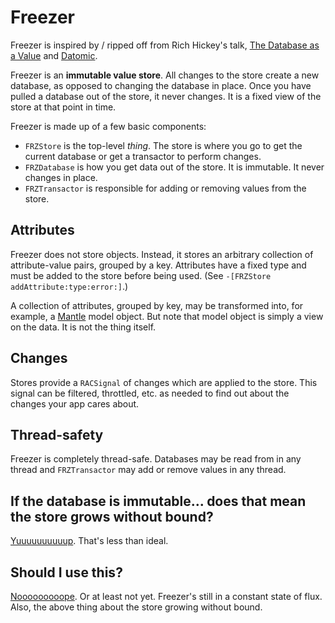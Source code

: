 # Freezer

Freezer is inspired by / ripped off from Rich Hickey's talk, [The Database as a Value](http://www.infoq.com/presentations/Datomic-Database-Value) and [Datomic](http://www.datomic.com).

Freezer is an **immutable value store**. All changes to the store create a new 
database, as opposed to changing the database in place. Once you have pulled a
database out of the store, it never changes. It is a fixed view of the store at 
that point in time.

Freezer is made up of a few basic components:

* `FRZStore` is the top-level _thing_. The store is where you go to get the 
current database or get a transactor to perform changes.
* `FRZDatabase` is how you get data out of the store. It is immutable. It never 
changes in place.
* `FRZTransactor` is responsible for adding or removing values from the store.

## Attributes

Freezer does not store objects. Instead, it stores an arbitrary collection of 
attribute-value pairs, grouped by a key. Attributes have a fixed type and must
be added to the store before being used. (See `-[FRZStore addAttribute:type:error:]`.)

A collection of attributes, grouped by key, may be transformed into, for example,
a [Mantle](https://github.com/github/Mantle) model object. But note that model 
object is simply a view on the data. It is not the thing itself.

## Changes

Stores provide a `RACSignal` of changes which are applied to the store. This 
signal can be filtered, throttled, etc. as needed to find out about the changes
your app cares about.

## Thread-safety

Freezer is completely thread-safe. Databases may be read from in any thread and 
`FRZTransactor` may add or remove values in any thread.

## If the database is immutable... does that mean the store grows without bound?

[Yuuuuuuuuuup](http://www.youtube.com/watch?v=zu9ZxzsWchg). That's less than 
ideal.

## Should I use this?

[Nooooooooope](http://www.youtube.com/watch?v=mJXYMDu6dpY). Or at least not yet. 
Freezer's still in a constant state of flux. Also, the above thing about the 
store growing without bound.
